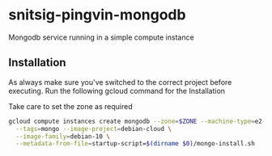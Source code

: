 # snitsig-pingvin-mongodb
Mongodb service running in a simple compute instance


## Installation
As always make sure you've switched to the correct project before executing.
Run the following gcloud command for the Installation

Take care to set the zone as required

```bash
gcloud compute instances create mongodb --zone=$ZONE --machine-type=e2-medium \
  --tags=mongo --image-project=debian-cloud \
  --image-family=debian-10 \
  --metadata-from-file=startup-script=$(dirname $0)/mongo-install.sh
```
